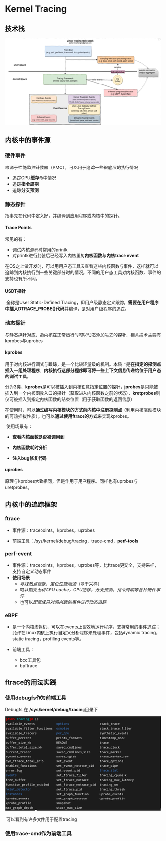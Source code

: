 # Kernel Tracing

## 技术栈

![image-20220924133021550](../_Images/image-20220924133021550.png)

## 内核中的事件源

### 硬件事件

来源于性能监控计数器（PMC），可以用于追踪一些很底层的执行情况

-   追踪CPU**缓存**命中情况
-   追踪**指令周期**
-   追踪**分支预测**

### 静态探针

指事先在代码中定义好，并编译到应用程序或内核中的探针。

#### Trace Points

常见的有：

-   调试内核源码时常用的printk
-   对printk进行封装后已经写入内核里的**内核函数**与**内核trace event**

​	在OS之上做开发时，可以用用户态工具去查看这些内核函数与事件，这样就可以追踪到内核执行到一些关键部分时的情况。不同的用户态工具对内核函数、事件的支持也有所不同。

#### USDT探针

​	全称是User Static-Defined Tracing，即用户级静态定义跟踪。**需要在用户程序中插入DTRACE_PROBE()代码**并编译，是对用户级程序的追踪。

### 动态探针

​	与静态探针对应，指内核在正常运行时可以动态添加进去的探针，相关技术主要有kprobes与uprobes

#### kprobes

​	用于对内核进行调试与跟踪，是一个比较轻量级的机制。本质上是**在指定的探测点插入一组处理程序，内核执行这部分程序即可将一些上下文信息传递给位于用户态的测试工具**。

​	分为3类，**kprobes**是可以被插入到内核任意指定位置的探针，**jprobes**是只能被插入到一个内核函数入口的探针（获取进入内核函数之前的状态），**kretprobes**则仅可被插入到指定内核函数的结束位置（用于获取函数的返回信息）

​	在使用时，可以**通过编写内核模块的方式向内核中注册探测点**（利用内核驱动模块的可热插拔性质）。也可以**通过使用ftrace的方式**来实现kprobes。

​	使用场景有：

-   **查看内核函数是否被调用到**
-   **内核函数耗时分析**

-   **注入bug修复代码**

#### uprobes

​	原理与kprobes大致相同，但是作用于用户程序。同样也有uprobes与uretprobes。



## 内核中的追踪框架

### ftrace

-   事件源：tracepoints，kprobes，uprobes

-   前端工具：/sys/kernel/debug/tracing，trace-cmd，**perf-tools**

### perf-event

-   事件源：tracepoints，kprobes，uprobes等，比ftrace更安全，支持采样，支持自定义动态事件
-   **使用场景**
    -   *寻找热点函数，定位性能瓶颈*（基于采样）
    -   可以用来*分析CPU cache，CPU迁移，分支预测，指令周期等各种硬件事件*
    -   也可以*配置成只对感兴趣的事件进行动态追踪*

### eBPF

-   是一个内核虚拟机，可以在events上高效地运行程序，支持常用的事件追踪；允许在Linux内核上执行自定义分析程序来处理事件，包括dynamic tracing，static tracing，profiling events等。

-   前端工具：
    -   bcc工具包
    -   bpftrace

## ftrace的用法实践

### 使用debugfs作为前端工具

Debugfs 在 **/sys/kernel/debug/tracing**目录下

![image-20220924144757536](../_Images/image-20220924144757536.png)

​	可以看到有许多文件用于配置tracing

### 使用trace-cmd作为前端工具

